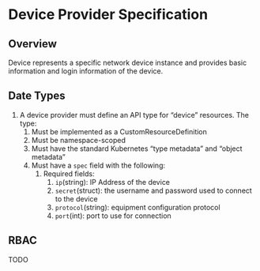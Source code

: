 # Device Provider Specification

## Overview

Device represents a specific network device instance and provides basic information
and login information of the device.

## Date Types

1. A device provider must define an API type for “device” resources. The type:
    1. Must be implemented as a CustomResourceDefinition
    2. Must be namespace-scoped
    3. Must have the standard Kubernetes “type metadata” and “object metadata”
    4. Must have a `spec` field with the following:
        1. Required fields:
            1. `ip`(string): IP Address of the device
            2. `secret`(struct): the username and password used to connect to the device
            3. `protocol`(string): equipment configuration protocol
            4. `port`(int): port to use for connection

## RBAC

TODO


